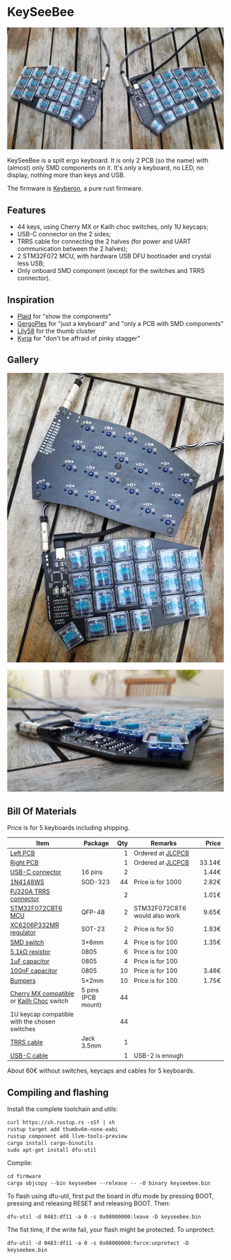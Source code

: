 # KeySeeBee

![KeySeeBee](images/keyseebee.jpg)

KeySeeBee is a split ergo keyboard. It is only 2 PCB (so the name)
with (almost) only SMD components on it. It's only a keyboard, no LED,
no display, nothing more than keys and USB.

The firmware is [Keyberon](https://github.com/TeXitoi/keyberon), a
pure rust firmware.

## Features

 * 44 keys, using Cherry MX or Kailh choc switches, only 1U keycaps;
 * USB-C connector on the 2 sides;
 * TRRS cable for connecting the 2 halves (for power and UART communication between the 2 halves);
 * 2 STM32F072 MCU, with hardware USB DFU bootloader and crystal less USB;
 * Only onboard SMD component (except for the switches and TRRS connector).

## Inspiration

 * [Plaid](https://github.com/hsgw/plaid) for "show the components"
 * [GergoPlex](https://www.gboards.ca/product/gergoplex) for "just a keyboard" and "only a PCB with SMD components"
 * [Lily58](https://github.com/kata0510/Lily58) for the thumb cluster
 * [Kyria](https://blog.splitkb.com/blog/introducing-the-kyria) for
   "don't be affraid of pinky stagger"

## Gallery

![From above with one side upside down](images/above-with-back.jpg)

![Side view](images/side-view.jpg)

## Bill Of Materials

Price is for 5 keyboards including shipping.

|Item                                                                      |Package|Qty|Remarks                                |Price |
|--------------------------------------------------------------------------|-------|--:|---------------------------------------|-----:|
|[Left PCB](pcb/gerbers/)                                                  |       |  1|Ordered at [JLCPCB](https://jlcpcb.com)|      |
|[Right PCB](pcb/gerbers/)                                                 |       |  1|Ordered at [JLCPCB](https://jlcpcb.com)|33.14€|
|[USB-C connector](https://www.aliexpress.com/item/33056042016.html)       |16 pins|  2|                                       | 1.44€|
|[1N4148WS](https://www.aliexpress.com/item/32774043752.html)              |SOD-323| 44|Price is for 1000                      | 2.82€|
|[PJ320A TRRS connector](https://www.aliexpress.com/item/4000661212458.html)|      |  2|                                       | 1.01€|
|[STM32F072CBT6 MCU](https://www.aliexpress.com/item/33050373366.html)     |QFP-48 |  2|STM32F072C8T6 would also work          | 9.65€|
|[XC6206P332MR regulator](https://www.aliexpress.com/item/33015891307.html)|SOT-23 |  2|Price is for 50                        | 1.93€|
|[SMD switch](https://www.aliexpress.com/item/32914876022.html)            | 3×6mm |  4|Price is for 100                       | 1.35€|
|[5.1kΩ resistor](https://www.aliexpress.com/item/32865947306.html)        | 0805  |  6|Price is for 100                       |      |
|[1µF capacitor](https://www.aliexpress.com/item/32964553793.html)         | 0805  |  4|Price is for 100                       |      |
|[100nF capacitor](https://www.aliexpress.com/item/32964553793.html)       | 0805  | 10|Price is for 100                       | 3.46€|
|[Bumpers](https://www.aliexpress.com/item/32289191938.html)               | 5×2mm | 10|Price is for 100                       | 1.75€|
|[Cherry MX compatible](https://www.aliexpress.com/item/32797603005.html) or [Kailh Choc](https://www.aliexpress.com/item/4000907409650.html) switch|5 pins (PCB mount)|44| | |
|1U keycap compatible with the chosen switches                             |       | 44|                                       |      |
|[TRRS cable](https://www.aliexpress.com/item/32906081873.html)         |Jack 3.5mm|  1|                                       |      |
|[USB-C cable](https://www.aliexpress.com/item/32678087225.html)           |       |  1|USB-2 is enough                        |      |

About 60€ without switches, keycaps and cables for 5 keyboards.

## Compiling and flashing

Install the complete toolchain and utils:

```shell
curl https://sh.rustup.rs -sSf | sh
rustup target add thumbv6m-none-eabi
rustup component add llvm-tools-preview
cargo install cargo-binutils
sudo apt-get install dfu-util
```

Compile:

```shell
cd firmware
cargo objcopy --bin keyseebee --release -- -O binary keyseebee.bin
```

To flash using dfu-util, first put the board in dfu mode by pressing
BOOT, pressing and releasing RESET and releasing BOOT. Then:

```shell
dfu-util -d 0483:df11 -a 0 -s 0x08000000:leave -D keyseebee.bin
```

The fist time, if the write fail, your flash might be protected. To
unprotect:

```shell
dfu-util -d 0483:df11 -a 0 -s 0x08000000:force:unprotect -D keyseebee.bin
```
